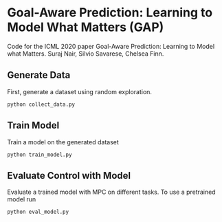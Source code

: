 # Goal-Aware Prediction: Learning to Model What Matters (GAP)

Code for the ICML 2020 paper Goal-Aware Prediction: Learning to Model what Matters. Suraj Nair, Silvio Savarese, Chelsea Finn.

## Generate Data

First, generate a dataset using random exploration. 
```
python collect_data.py 
```

## Train Model

Train a model on the generated dataset
```
python train_model.py
```

## Evaluate Control with Model

Evaluate a trained model with MPC on different tasks. To use a pretrained model run
```
python eval_model.py 
```
